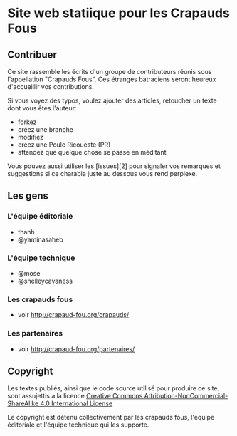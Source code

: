 Site web statiique pour les Crapauds Fous
==========================================

Contribuer
-----------
Ce site rassemble les écrits d'un groupe de contributeurs réunis sous l'appellation "Crapauds Fous". Ces étranges batraciens seront heureux d'accueillir vos contributions.

Si vous voyez des typos, voulez ajouter des articles, retoucher un texte dont vous êtes l'auteur:

- forkez
- créez une branche
- modifiez
- créez une Poule Ricoueste (PR)
- attendez que quelque chose se passe en méditant

Vous pouvez aussi utiliser les [issues][2] pour signaler vos remarques et suggestions si ce charabia juste au dessous vous rend perplexe.


Les gens
----------

### L'équipe éditoriale

- thanh
- @yaminasaheb

### L'équipe technique

- @mose
- @shelleycavaness

### Les crapauds fous

- voir http://crapaud-fou.org/crapauds/

### Les partenaires

- voir http://crapaud-fou.org/partenaires/


Copyright
----------
Les textes publiés, ainsi que le code source utilisé pour produire ce site, sont assujettis a la licence [Creative Commons Attribution-NonCommercial-ShareAlike 4.0 International License][1]

Le copyright est détenu collectivement par les crapauds fous, l'équipe éditoriale et l'équipe technique qui les supporte.



[1]: http://creativecommons.org/licenses/by-nc-sa/4.0/
